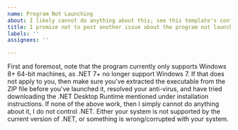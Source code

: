 ```yaml
---
name: Program Not Launching
about: I likely cannot do anything about this; see this template's content.
title: I promise not to post another issue about the program not launching.
labels: ''
assignees: ''

---
```


First and foremost, note that the program currently only supports Windows 8+ 64-bit machines, as .NET 7+ no longer support Windows 7. If that does not apply to you, then make sure you've extracted the executable from the ZIP file before you've launched it, resolved your anti-virus, and have tried downloading the .NET Desktop Runtime mentioned under installation instructions. If none of the above work, then I simply cannot do anything about it, I do not control .NET. Either your system is not supported by the current version of .NET, or something is wrong/corrupted with your system.
